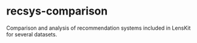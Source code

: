 # recsys-comparison
Comparison and analysis of recommendation systems included in LensKit for several datasets.
